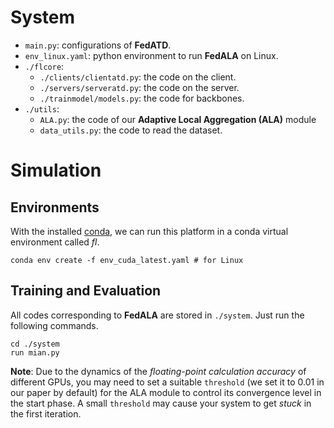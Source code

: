 # System

- `main.py`: configurations of **FedATD**. 
- `env_linux.yaml`: python environment to run **FedALA** on Linux. 
- `./flcore`: 
    - `./clients/clientatd.py`: the code on the client. 
    - `./servers/serveratd.py`: the code on the server. 
    - `./trainmodel/models.py`: the code for backbones. 
- `./utils`:
    - `ALA.py`: the code of our **Adaptive Local Aggregation (ALA)** module
    - `data_utils.py`: the code to read the dataset. 
# Simulation

## Environments
With the installed [conda](https://repo.anaconda.com/miniconda/Miniconda3-latest-Linux-x86_64.sh), we can run this platform in a conda virtual environment called *fl*. 
```
conda env create -f env_cuda_latest.yaml # for Linux
```


## Training and Evaluation

All codes corresponding to **FedALA** are stored in `./system`. Just run the following commands.

```
cd ./system
run mian.py
```

**Note**: Due to the dynamics of the *floating-point calculation accuracy* of different GPUs, you may need to set a suitable `threshold` (we set it to 0.01 in our paper by default) for the ALA module to control its convergence level in the start phase. A small `threshold` may cause your system to get *stuck* in the first iteration.
